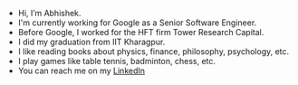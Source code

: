 - Hi, I’m Abhishek.
- I'm currently working for Google as a Senior Software Engineer.
- Before Google, I worked for the HFT firm Tower Research Capital.
- I did my graduation from IIT Kharagpur.
- I like reading books about physics, finance, philosophy, psychology, etc.
- I play games like table tennis, badminton, chess, etc.
- You can reach me on my [LinkedIn](https://www.linkedin.com/in/abhisheksainikgp/)

<!---
Abhishek-Saini/Abhishek-Saini is a ✨ special ✨ repository because its `README.md` (this file) appears on your GitHub profile.
You can click the Preview link to take a look at your changes.
--->
